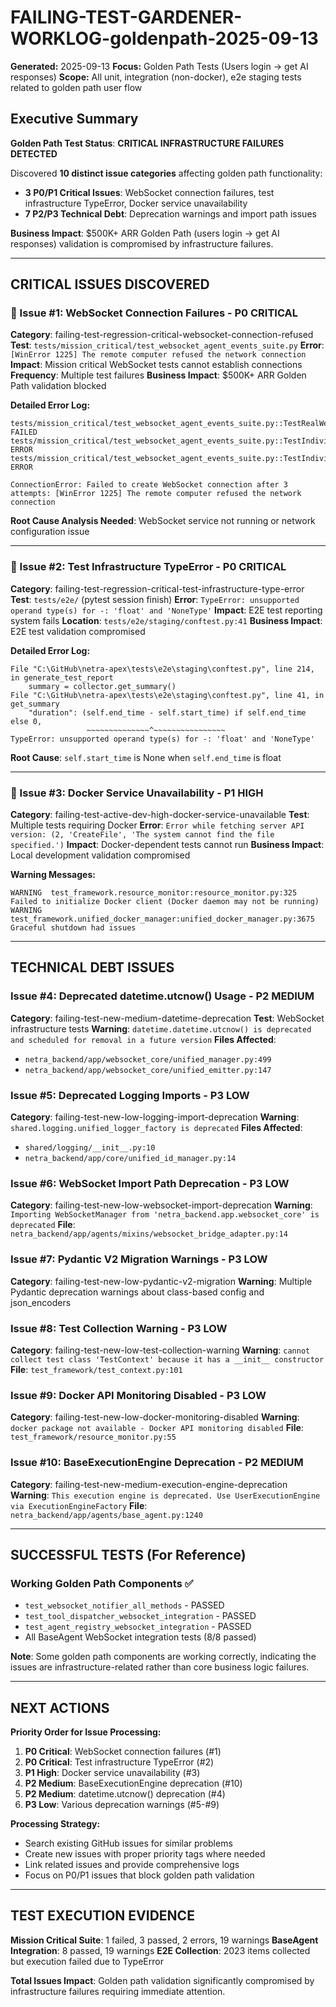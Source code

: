 # FAILING-TEST-GARDENER-WORKLOG-goldenpath-2025-09-13

**Generated:** 2025-09-13
**Focus:** Golden Path Tests (Users login → get AI responses)
**Scope:** All unit, integration (non-docker), e2e staging tests related to golden path user flow

## Executive Summary

**Golden Path Test Status**: **CRITICAL INFRASTRUCTURE FAILURES DETECTED**

Discovered **10 distinct issue categories** affecting golden path functionality:
- **3 P0/P1 Critical Issues**: WebSocket connection failures, test infrastructure TypeError, Docker service unavailability
- **7 P2/P3 Technical Debt**: Deprecation warnings and import path issues

**Business Impact**: $500K+ ARR Golden Path (users login → get AI responses) validation is compromised by infrastructure failures.

---

## CRITICAL ISSUES DISCOVERED

### 🚨 Issue #1: WebSocket Connection Failures - P0 CRITICAL
**Category**: failing-test-regression-critical-websocket-connection-refused
**Test**: `tests/mission_critical/test_websocket_agent_events_suite.py`
**Error**: `[WinError 1225] The remote computer refused the network connection`
**Impact**: Mission critical WebSocket tests cannot establish connections
**Frequency**: Multiple test failures
**Business Impact**: $500K+ ARR Golden Path validation blocked

**Detailed Error Log:**
```
tests/mission_critical/test_websocket_agent_events_suite.py::TestRealWebSocketComponents::test_real_websocket_connection_established FAILED
tests/mission_critical/test_websocket_agent_events_suite.py::TestIndividualWebSocketEvents::test_agent_started_event_structure ERROR
tests/mission_critical/test_websocket_agent_events_suite.py::TestIndividualWebSocketEvents::test_agent_thinking_event_structure ERROR

ConnectionError: Failed to create WebSocket connection after 3 attempts: [WinError 1225] The remote computer refused the network connection
```

**Root Cause Analysis Needed**: WebSocket service not running or network configuration issue

---

### 🚨 Issue #2: Test Infrastructure TypeError - P0 CRITICAL
**Category**: failing-test-regression-critical-test-infrastructure-type-error
**Test**: `tests/e2e/` (pytest session finish)
**Error**: `TypeError: unsupported operand type(s) for -: 'float' and 'NoneType'`
**Impact**: E2E test reporting system fails
**Location**: `tests/e2e/staging/conftest.py:41`
**Business Impact**: E2E test validation compromised

**Detailed Error Log:**
```
File "C:\GitHub\netra-apex\tests\e2e\staging\conftest.py", line 214, in generate_test_report
    summary = collector.get_summary()
File "C:\GitHub\netra-apex\tests\e2e\staging\conftest.py", line 41, in get_summary
    "duration": (self.end_time - self.start_time) if self.end_time else 0,
                 ~~~~~~~~~~~~~~^~~~~~~~~~~~~~~~~
TypeError: unsupported operand type(s) for -: 'float' and 'NoneType'
```

**Root Cause**: `self.start_time` is None when `self.end_time` is float

---

### 🚨 Issue #3: Docker Service Unavailability - P1 HIGH
**Category**: failing-test-active-dev-high-docker-service-unavailable
**Test**: Multiple tests requiring Docker
**Error**: `Error while fetching server API version: (2, 'CreateFile', 'The system cannot find the file specified.')`
**Impact**: Docker-dependent tests cannot run
**Business Impact**: Local development validation compromised

**Warning Messages:**
```
WARNING  test_framework.resource_monitor:resource_monitor.py:325 Failed to initialize Docker client (Docker daemon may not be running)
WARNING  test_framework.unified_docker_manager:unified_docker_manager.py:3675 Graceful shutdown had issues
```

---

## TECHNICAL DEBT ISSUES

### Issue #4: Deprecated datetime.utcnow() Usage - P2 MEDIUM
**Category**: failing-test-new-medium-datetime-deprecation
**Test**: WebSocket infrastructure tests
**Warning**: `datetime.datetime.utcnow() is deprecated and scheduled for removal in a future version`
**Files Affected**:
- `netra_backend/app/websocket_core/unified_manager.py:499`
- `netra_backend/app/websocket_core/unified_emitter.py:147`

### Issue #5: Deprecated Logging Imports - P3 LOW
**Category**: failing-test-new-low-logging-import-deprecation
**Warning**: `shared.logging.unified_logger_factory is deprecated`
**Files Affected**:
- `shared/logging/__init__.py:10`
- `netra_backend/app/core/unified_id_manager.py:14`

### Issue #6: WebSocket Import Path Deprecation - P3 LOW
**Category**: failing-test-new-low-websocket-import-deprecation
**Warning**: `Importing WebSocketManager from 'netra_backend.app.websocket_core' is deprecated`
**File**: `netra_backend/app/agents/mixins/websocket_bridge_adapter.py:14`

### Issue #7: Pydantic V2 Migration Warnings - P3 LOW
**Category**: failing-test-new-low-pydantic-v2-migration
**Warning**: Multiple Pydantic deprecation warnings about class-based config and json_encoders

### Issue #8: Test Collection Warning - P3 LOW
**Category**: failing-test-new-low-test-collection-warning
**Warning**: `cannot collect test class 'TestContext' because it has a __init__ constructor`
**File**: `test_framework/test_context.py:101`

### Issue #9: Docker API Monitoring Disabled - P3 LOW
**Category**: failing-test-new-low-docker-monitoring-disabled
**Warning**: `docker package not available - Docker API monitoring disabled`
**File**: `test_framework/resource_monitor.py:55`

### Issue #10: BaseExecutionEngine Deprecation - P2 MEDIUM
**Category**: failing-test-new-medium-execution-engine-deprecation
**Warning**: `This execution engine is deprecated. Use UserExecutionEngine via ExecutionEngineFactory`
**File**: `netra_backend/app/agents/base_agent.py:1240`

---

## SUCCESSFUL TESTS (For Reference)

### Working Golden Path Components ✅
- `test_websocket_notifier_all_methods` - PASSED
- `test_tool_dispatcher_websocket_integration` - PASSED
- `test_agent_registry_websocket_integration` - PASSED
- All BaseAgent WebSocket integration tests (8/8 passed)

**Note**: Some golden path components are working correctly, indicating the issues are infrastructure-related rather than core business logic failures.

---

## NEXT ACTIONS

**Priority Order for Issue Processing:**
1. **P0 Critical**: WebSocket connection failures (#1)
2. **P0 Critical**: Test infrastructure TypeError (#2)
3. **P1 High**: Docker service unavailability (#3)
4. **P2 Medium**: BaseExecutionEngine deprecation (#10)
5. **P2 Medium**: datetime.utcnow() deprecation (#4)
6. **P3 Low**: Various deprecation warnings (#5-#9)

**Processing Strategy:**
- Search existing GitHub issues for similar problems
- Create new issues with proper priority tags where needed
- Link related issues and provide comprehensive logs
- Focus on P0/P1 issues that block golden path validation

---

## TEST EXECUTION EVIDENCE

**Mission Critical Suite**: 1 failed, 3 passed, 2 errors, 19 warnings
**BaseAgent Integration**: 8 passed, 19 warnings
**E2E Collection**: 2023 items collected but execution failed due to TypeError

**Total Issues Impact**: Golden path validation significantly compromised by infrastructure failures requiring immediate attention.